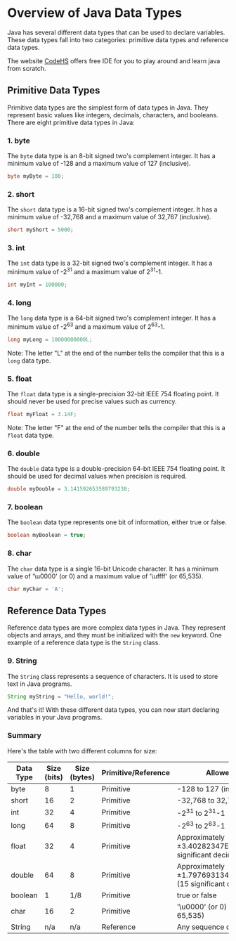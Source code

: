 # Overview of Java Data Types

Java has several different data types that can be used to declare variables. These data types fall into two categories: primitive data types and reference data types.

The website [CodeHS](https://codehs.com/) offers free IDE for you to play around and learn java from scratch. 

## Primitive Data Types

Primitive data types are the simplest form of data types in Java. They represent basic values like integers, decimals, characters, and booleans. There are eight primitive data types in Java:

### 1. byte

The `byte` data type is an 8-bit signed two's complement integer. It has a minimum value of -128 and a maximum value of 127 (inclusive).

```java
byte myByte = 100;
```

### 2. short

The `short` data type is a 16-bit signed two's complement integer. It has a minimum value of -32,768 and a maximum value of 32,767 (inclusive).

```java
short myShort = 5000;
```

### 3. int

The `int` data type is a 32-bit signed two's complement integer. It has a minimum value of -2<sup>31</sup> and a maximum value of 2<sup>31</sup>-1.

```java
int myInt = 100000;
```

### 4. long

The `long` data type is a 64-bit signed two's complement integer. It has a minimum value of -2<sup>63</sup> and a maximum value of 2<sup>63</sup>-1.

```java
long myLong = 10000000000L;
```

Note: The letter "L" at the end of the number tells the compiler that this is a `long` data type.

### 5. float

The `float` data type is a single-precision 32-bit IEEE 754 floating point. It should never be used for precise values such as currency.

```java
float myFloat = 3.14F;
```

Note: The letter "F" at the end of the number tells the compiler that this is a `float` data type.

### 6. double

The `double` data type is a double-precision 64-bit IEEE 754 floating point. It should be used for decimal values when precision is required.

```java
double myDouble = 3.141592653589793238;
```

### 7. boolean

The `boolean` data type represents one bit of information, either true or false.

```java
boolean myBoolean = true;
```

### 8. char

The `char` data type is a single 16-bit Unicode character. It has a minimum value of '\u0000' (or 0) and a maximum value of '\uffff' (or 65,535).

```java
char myChar = 'A';
```

## Reference Data Types

Reference data types are more complex data types in Java. They represent objects and arrays, and they must be initialized with the `new` keyword. One example of a reference data type is the `String` class.

### 9. String

The `String` class represents a sequence of characters. It is used to store text in Java programs.

```java
String myString = "Hello, world!";
```

And that's it! With these different data types, you can now start declaring variables in your Java programs.

### Summary

Here's the table with two different columns for size: 

| Data Type | Size (bits) | Size (bytes)| Primitive/Reference | Allowed Values                                                |
| --------- | ----------- | ----------- | -------------------| -------------------------------------------------------------|
| byte      | 8           | 1           | Primitive          | -128 to 127 (inclusive)                                       |
| short     | 16          | 2           | Primitive          | -32,768 to 32,767 (inclusive)                                 |
| int       | 32          | 4           | Primitive          | -2<sup>31</sup> to 2<sup>31</sup>-1                            |
| long      | 64          | 8           | Primitive          | -2<sup>63</sup> to 2<sup>63</sup>-1                            |
| float     | 32          | 4           | Primitive          | Approximately ±3.40282347E+38F (6-7 significant decimal digits)|
| double    | 64          | 8           | Primitive          | Approximately ±1.79769313486231570E+308 (15 significant digits)|
| boolean   | 1           | 1/8         | Primitive          | true or false                                                 |
| char      | 16          | 2           | Primitive          | '\u0000' (or 0) to '\uffff' (or 65,535)                       |
| String    | n/a         | n/a         | Reference          | Any sequence of characters                                     |

